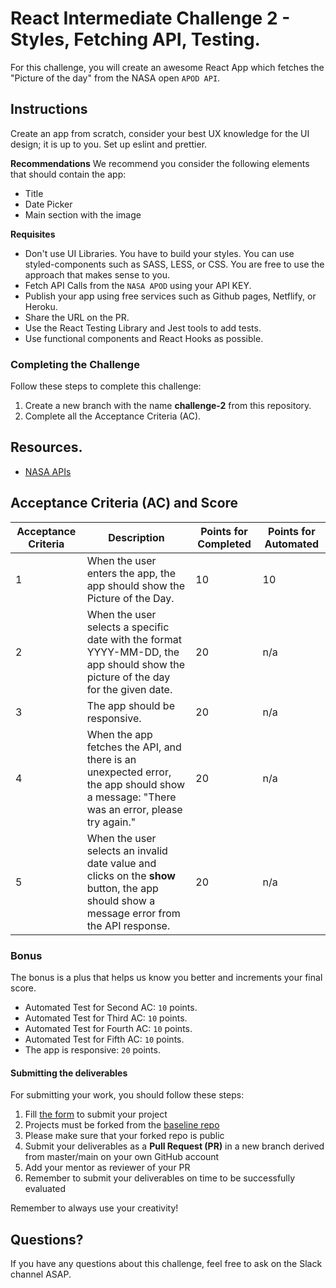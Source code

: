 # React Intermediate Challenge 2 - Styles, Fetching API, Testing.

For this challenge, you will create an awesome React App which fetches the "Picture of the day" from the NASA open `APOD API`.

## Instructions

Create an app from scratch, consider your best UX knowledge for the UI design; it is up to you. Set up eslint and prettier.

**Recommendations**
We recommend you consider the following elements that should contain the app:

- Title
- Date Picker
- Main section with the image

**Requisites**

- Don't use UI Libraries. You have to build your styles. You can use styled-components such as SASS, LESS, or CSS. You are free to use the approach that makes sense to you.
- Fetch API Calls from the `NASA APOD` using your API KEY.
- Publish your app using free services such as Github pages, Netflify, or Heroku.
- Share the URL on the PR.
- Use the React Testing Library and Jest tools to add tests.
- Use functional components and React Hooks as possible.

### Completing the Challenge

Follow these steps to complete this challenge:

1. Create a new branch with the name **challenge-2** from this repository.
1. Complete all the Acceptance Criteria (AC).

## Resources.

- [NASA APIs](https://api.nasa.gov/)

## Acceptance Criteria (AC) and Score

| Acceptance Criteria | Description                                                                                                                               | Points for Completed | Points for Automated |
| ------------------- | ----------------------------------------------------------------------------------------------------------------------------------------- | -------------------- | -------------------- |
| 1                   | When the user enters the app, the app should show the Picture of the Day.                                                                 | 10                   | 10                   |
| 2                   | When the user selects a specific date with the format YYYY-MM-DD, the app should show the picture of the day for the given date.          | 20                   | n/a                  |
| 3                   | The app should be responsive.                                                                                                             | 20                   | n/a                  |
| 4                   | When the app fetches the API, and there is an unexpected error, the app should show a message: "There was an error, please try again."    | 20                   | n/a                  |
| 5                   | When the user selects an invalid date value and clicks on the **show** button, the app should show a message error from the API response. | 20                   | n/a                  |

### Bonus

The bonus is a plus that helps us know you better and increments your final score.

- Automated Test for Second AC: `10` points.
- Automated Test for Third AC: `10` points.
- Automated Test for Fourth AC: `10` points.
- Automated Test for Fifth AC: `10` points.
- The app is responsive: `20` points.

#### Submitting the deliverables

For submitting your work, you should follow these steps:

1. Fill [the form](https://forms.gle/7Jz2uXMFYXfcU2428) to submit your project
2. Projects must be forked from the [baseline repo](https://github.com/wizelineacademy/react-apprenticeship-capstone-2)
3. Please make sure that your forked repo is public
4. Submit your deliverables as a **Pull Request (PR)** in a new branch derived from master/main on your own GitHub account
5. Add your mentor as reviewer of your PR
6. Remember to submit your deliverables on time to be successfully evaluated

Remember to always use your creativity!

## Questions?

If you have any questions about this challenge, feel free to ask on the Slack channel ASAP.

